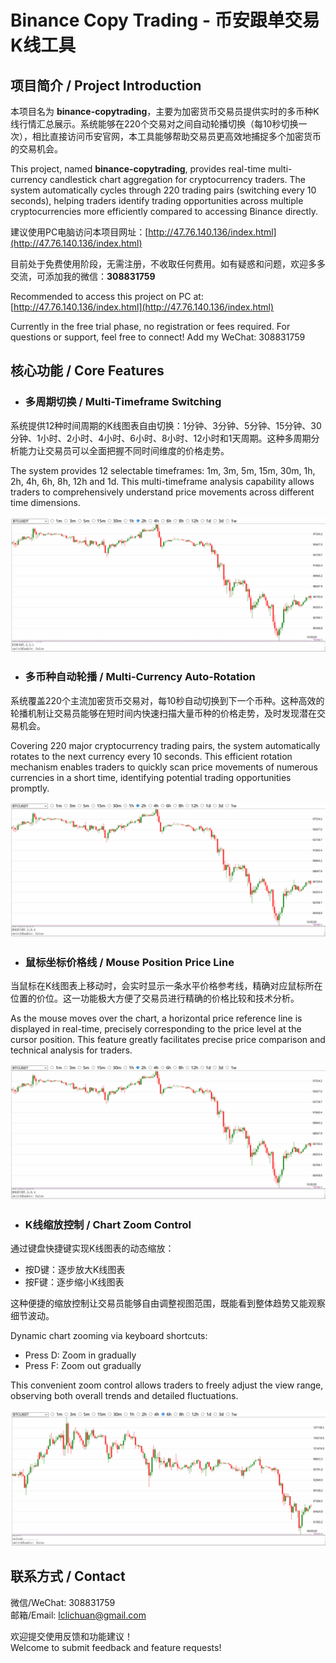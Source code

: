 # Binance Copy Trading - 币安跟单交易K线工具

## 项目简介 / Project Introduction

本项目名为 **binance-copytrading**，主要为加密货币交易员提供实时的多币种K线行情汇总展示。系统能够在220个交易对之间自动轮播切换（每10秒切换一次），相比直接访问币安官网，本工具能够帮助交易员更高效地捕捉多个加密货币的交易机会。

This project, named **binance-copytrading**, provides real-time multi-currency candlestick chart aggregation for cryptocurrency traders. The system automatically cycles through 220 trading pairs (switching every 10 seconds), helping traders identify trading opportunities across multiple cryptocurrencies more efficiently compared to accessing Binance directly.

建议使用PC电脑访问本项目网址：[http://47.76.140.136/index.html](http://47.76.140.136/index.html)

目前处于免费使用阶段，无需注册，不收取任何费用。如有疑惑和问题，欢迎多多交流，可添加我的微信：**308831759**

Recommended to access this project on PC at: [http://47.76.140.136/index.html](http://47.76.140.136/index.html)

Currently in the free trial phase, no registration or fees required. For questions or support, feel free to connect! Add my WeChat: 308831759

## 核心功能 / Core Features
- ### 多周期切换 / Multi-Timeframe Switching

系统提供12种时间周期的K线图表自由切换：1分钟、3分钟、5分钟、15分钟、30分钟、1小时、2小时、4小时、6小时、8小时、12小时和1天周期。这种多周期分析能力让交易员可以全面把握不同时间维度的价格走势。

The system provides 12 selectable timeframes: 1m, 3m, 5m, 15m, 30m, 1h, 2h, 4h, 6h, 8h, 12h and 1d. This multi-timeframe analysis capability allows traders to comprehensively understand price movements across different time dimensions.

![Period Switching](2.gif)

- ### 多币种自动轮播 / Multi-Currency Auto-Rotation

系统覆盖220个主流加密货币交易对，每10秒自动切换到下一个币种。这种高效的轮播机制让交易员能够在短时间内快速扫描大量币种的价格走势，及时发现潜在交易机会。

Covering 220 major cryptocurrency trading pairs, the system automatically rotates to the next currency every 10 seconds. This efficient rotation mechanism enables traders to quickly scan price movements of numerous currencies in a short time, identifying potential trading opportunities promptly.

![Multi-Currency Switching](1.gif)

- ### 鼠标坐标价格线 / Mouse Position Price Line

当鼠标在K线图表上移动时，会实时显示一条水平价格参考线，精确对应鼠标所在位置的价位。这一功能极大方便了交易员进行精确的价格比较和技术分析。

As the mouse moves over the chart, a horizontal price reference line is displayed in real-time, precisely corresponding to the price level at the cursor position. This feature greatly facilitates precise price comparison and technical analysis for traders.

![Price Line](1.gif)

- ### K线缩放控制 / Chart Zoom Control

通过键盘快捷键实现K线图表的动态缩放：
- 按D键：逐步放大K线图表
- 按F键：逐步缩小K线图表

这种便捷的缩放控制让交易员能够自由调整视图范围，既能看到整体趋势又能观察细节波动。

Dynamic chart zooming via keyboard shortcuts:
- Press D: Zoom in gradually
- Press F: Zoom out gradually

This convenient zoom control allows traders to freely adjust the view range, observing both overall trends and detailed fluctuations.

![Zoom Control](3.gif)

## 联系方式 / Contact

微信/WeChat: 308831759  
邮箱/Email: lclichuan@gmail.com  

欢迎提交使用反馈和功能建议！  
Welcome to submit feedback and feature requests!

